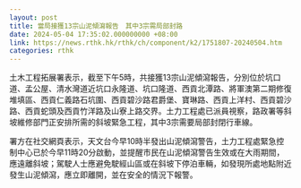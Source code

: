 ```yaml
---
layout: post
title: 當局接獲13宗山泥傾瀉報告　其中3宗需局部封路
date: 2024-05-04 17:35:02.000000000 +08:00
link: https://news.rthk.hk/rthk/ch/component/k2/1751807-20240504.htm
categories: rthk
---
```


土木工程拓展署表示，截至下午5時，共接獲13宗山泥傾瀉報告，分別位於坑口道、孟公屋、清水灣道近坑口永隆道、坑口隆道、西貢北潭路、⁠將軍澳第二期修復堆填區、西貢仁義路石坑圍、西貢碧沙路君爵堡、⁠寶琳路、⁠西貢上洋村、西貢碧沙路、西貢蛇頭及西貢竹洋路及山寮上路交界。土力工程處已派員視察，路政署等斜坡維修部門正安排所需的斜坡緊急工程，其中3宗需要局部封閉行車線。

署方在社交網頁表示，天文台今早10時半發出山泥傾瀉警告，土力工程處緊急控制中心已於今早11時20分啟動，並提醒市民在山泥傾瀉警告生效或在大雨期間，應遠離斜坡；駕駛人士應避免駛經山區或在斜坡下停泊車輛，如發現所處地點附近發生山泥傾瀉，應立即離開，並在安全的情況下報警。

